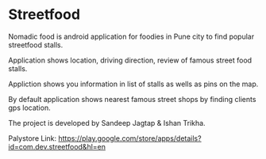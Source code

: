Streetfood
==========

Nomadic food is android application for foodies in Pune city to find popular streetfood stalls.

Application shows location, driving direction, review of famous street food stalls.

Appliction shows you information in list of stalls as wells as pins on the map.

By default application shows nearest famous street shops by finding clients gps location.

The project is developed by Sandeep Jagtap & Ishan Trikha.

Palystore Link:
https://play.google.com/store/apps/details?id=com.dev.streetfood&hl=en
